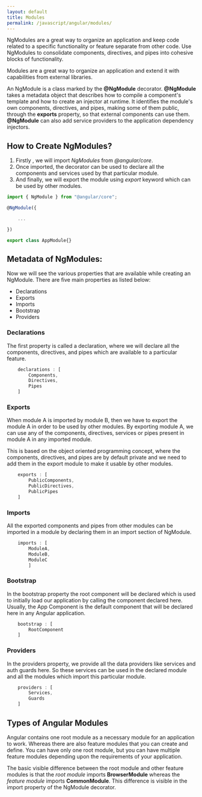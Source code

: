 ```yaml
---
layout: default
title: Modules
permalink: /javascript/angular/modules/
---
```


NgModules are a great way to organize an application and keep code related to a specific functionality or feature separate from other code. Use NgModules to consolidate components, directives, and pipes into cohesive blocks of functionality.

Modules are a great way to organize an application and extend it with capabilities from external libraries. 

An NgModule is a class marked by the **@NgModule** decorator. **@NgModule** takes a metadata object that describes how to compile a component's template and how to create an injector at runtime. It identifies the module's own components, directives, and pipes, making some of them public, through the **exports** property, so that external components can use them.  **@NgModule** can also add service providers to the application dependency injectors.

## How to Create NgModules?
1. Firstly , we will import *NgModules* from *@angular/core*.
2. Once imported, the decorator can be used to declare all the components and services used by that particular module.
3. And finally, we will export the module using *export* keyword which can be used by other modules.
```typescript
import { NgModule } from "@angular/core";

@NgModule({

    ...

})

export class AppModule{}
```

## Metadata of NgModules:
Now we will see the various properties that are available while creating an NgModule. There are five main properties as listed below:

- Declarations
- Exports
- Imports
- Bootstrap
- Providers

### Declarations
The first property is called a declaration, where we will declare all the components, directives, and pipes which are available to a particular feature.

```typescript
    declarations : [
        Components,
        Directives,
        Pipes
    ]
```
### Exports
When module A is imported by module B, then we have to export the module A in order to be used by other modules. By exporting module A, we can use any of the components, directives, services or pipes present in module A in any imported module.

This is based on the object oriented programming concept, where the components, directives, and pipes are by default private and we need to add them in the export module to make it usable by other modules.

```typescript
    exports : [
        PublicComponents,
        PublicDirectives,
        PublicPipes
    ]
```
### Imports
All the exported components and pipes from other modules can be imported in a module by declaring them in an import section of NgModule.
```typescript
    imports : [
        ModuleA,
        ModuleB,
        ModuleC
        ]
```
### Bootstrap
In the bootstrap property the root component will be declared which is used to initially load our application by calling the component declared here. Usually, the App Component is the default component that will be declared here in any Angular application.

```typescript
    bootstrap : [
        RootComponent
    ]
```
### Providers
In the providers property, we provide all the data providers like services and auth guards here. So these services can be used in the declared module and all the modules which import this particular module.

```typescript
    providers : [
        Services,
        Guards
    ]
```

## Types of Angular Modules
Angular contains one root module as a necessary module for an application to work. Whereas there are also feature modules that you can create and define. You can have only one root module, but you can have multiple feature modules depending upon the requirements of your application.

The basic visible difference between the root module and other feature modules is that the *root module* imports **BrowserModule** whereas the *feature module* imports **CommonModule**. This difference is visible in the import property of the NgModule decorator.

